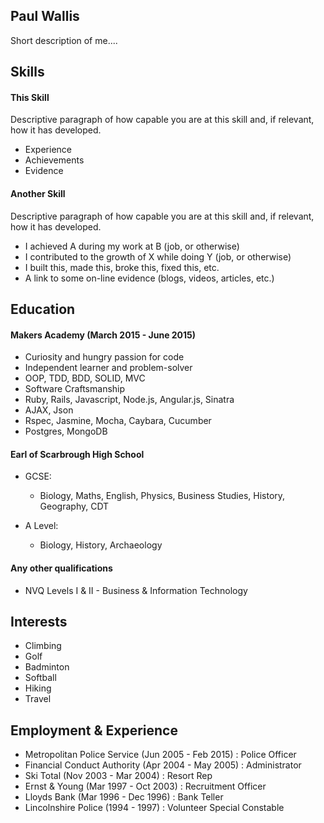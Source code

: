 ## Paul Wallis

Short description of me....

## Skills

#### This Skill

Descriptive paragraph of how capable you are at this skill and, if relevant, how it has developed.

- Experience
- Achievements
- Evidence

#### Another Skill

Descriptive paragraph of how capable you are at this skill and, if relevant, how it has developed.

- I achieved A during my work at B (job, or otherwise)
- I contributed to the growth of X while doing Y (job, or otherwise)
- I built this, made this, broke this, fixed this, etc.
- A link to some on-line evidence (blogs, videos, articles, etc.)

## Education

#### Makers Academy (March 2015 - June 2015)

- Curiosity and hungry passion for code
- Independent learner and problem-solver
- OOP, TDD, BDD, SOLID, MVC
- Software Craftsmanship
- Ruby, Rails, Javascript, Node.js, Angular.js, Sinatra
- AJAX, Json
- Rspec, Jasmine, Mocha, Caybara, Cucumber
- Postgres, MongoDB

#### Earl of Scarbrough High School

- GCSE:
    - Biology, Maths, English, Physics, Business Studies, History, Geography, CDT

- A Level:
    - Biology, History, Archaeology

#### Any other qualifications

- NVQ Levels I & II - Business & Information Technology

## Interests

- Climbing
- Golf
- Badminton
- Softball
- Hiking
- Travel

## Employment & Experience

- Metropolitan Police Service (Jun 2005 - Feb 2015) :  Police Officer
- Financial Conduct Authority (Apr 2004 - May 2005) :  Administrator
- Ski Total (Nov 2003 - Mar 2004)                   :  Resort Rep
- Ernst & Young (Mar 1997 - Oct 2003)               :  Recruitment Officer
- Lloyds Bank (Mar 1996 - Dec 1996)                 :  Bank Teller
- Lincolnshire Police (1994 - 1997)                 :  Volunteer Special Constable


